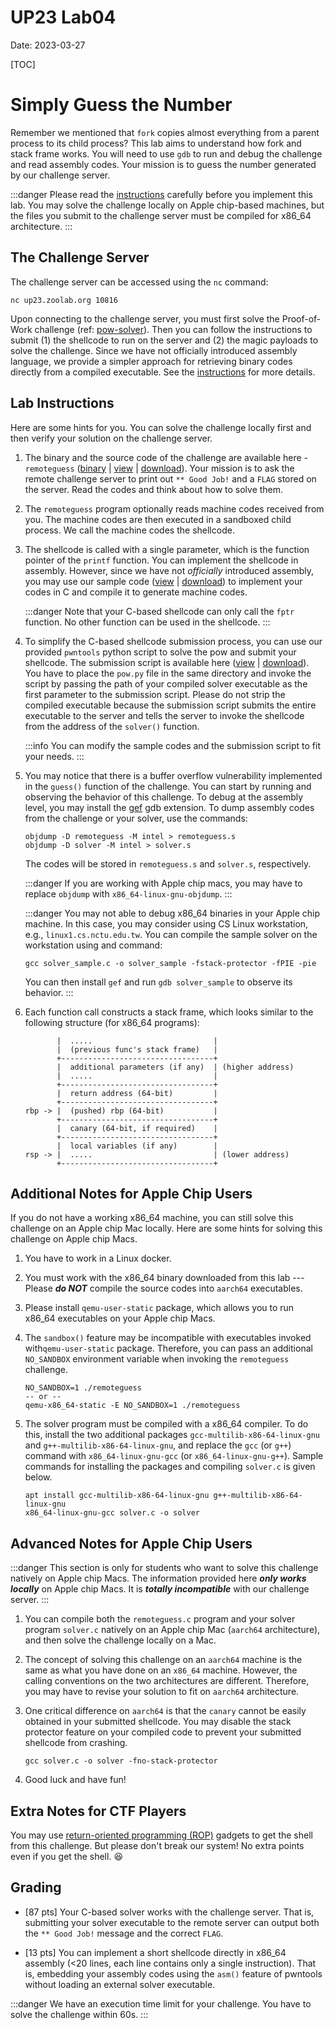 UP23 Lab04
==========
Date: 2023-03-27

[TOC]

# Simply Guess the Number

Remember we mentioned that `fork` copies almost everything from a parent process to its child process? This lab aims to understand how fork and stack frame works. You will need to use `gdb` to run and debug the challenge and read assembly codes. Your mission is to guess the number generated by our challenge server.

:::danger
Please read the [instructions](#Lab-Instructions) carefully before you implement this lab. You may solve the challenge locally on Apple chip-based machines, but the files you submit to the challenge server must be compiled for x86_64 architecture.
:::

## The Challenge Server

The challenge server can be accessed using the `nc` command:

```
nc up23.zoolab.org 10816
```

Upon connecting to the challenge server, you must first solve the Proof-of-Work challenge (ref: [pow-solver](https://md.zoolab.org/s/EHSmQ0szV)). Then you can follow the instructions to submit (1) the shellcode to run on the server and (2) the magic payloads to solve the challenge. Since we have not officially introduced assembly language, we provide a simpler approach for retrieving binary codes directly from a compiled executable. See the [instructions](#Lab-Instructions) for more details.

## Lab Instructions

Here are some hints for you. You can solve the challenge locally first and then verify your solution on the challenge server.

1. The binary and the source code of the challenge are available here - `remoteguess` ([binary](https://up23.zoolab.org/up23/lab04/remoteguess) | [view](https://up23.zoolab.org/code.html?file=up23/lab04/remoteguess.c) | [download](https://up23.zoolab.org/up23/lab04/remoteguess.c)). Your mission is to ask the remote challenge server to print out `** Good Job!` and a `FLAG` stored on the server. Read the codes and think about how to solve them.

1. The `remoteguess` program optionally reads machine codes received from you. The machine codes are then executed in a sandboxed child process. We call the machine codes the shellcode.

1. The shellcode is called with a single parameter, which is the function pointer of the `printf` function. You can implement the shellcode in assembly. However, since we have not *officially* introduced assembly, you may use our sample code ([view](https://up23.zoolab.org/code.html?file=up23/lab04/solver_sample.c) | [download](https://up23.zoolab.org/up23/lab04/solver_sample.c)) to implement your codes in C and compile it to generate machine codes.

   :::danger
   Note that your C-based shellcode can only call the `fptr` function. No other function can be used in the shellcode.
   :::

1. To simplify the C-based shellcode submission process, you can use our provided `pwntools` python script to solve the pow and submit your shellcode. The submission script is available here ([view](https://up23.zoolab.org/code.html?file=up23/lab04/submit.py) | [download](https://up23.zoolab.org/up23/lab04/submit.py)). You have to place the `pow.py` file in the same directory and invoke the script by passing the path of your compiled solver executable as the first parameter to the submission script. Please do not strip the compiled executable because the submission script submits the entire executable to the server and tells the server to invoke the shellcode from the address of the `solver()` function.

   :::info
   You can modify the sample codes and the submission script to fit your needs.
   :::

1. You may notice that there is a buffer overflow vulnerability implemented in the `guess()` function of the challenge. You can start by running and observing the behavior of this challenge. To debug at the assembly level, you may install the [gef](https://github.com/hugsy/gef) gdb extension. To dump assembly codes from the challenge or your solver, use the commands:

   ```
   objdump -D remoteguess -M intel > remoteguess.s
   objdump -D solver -M intel > solver.s
   ```

   The codes will be stored in `remoteguess.s` and `solver.s`, respectively.

   :::danger
   If you are working with Apple chip macs, you may have to replace `objdump` with `x86_64-linux-gnu-objdump`.
   :::

   :::danger
   You may not able to debug x86_64 binaries in your Apple chip machine. In this case, you may consider using CS Linux workstation, e.g., `linux1.cs.nctu.edu.tw`. You can compile the sample solver on the workstation using and command:

   `gcc solver_sample.c -o solver_sample -fstack-protector -fPIE -pie`

   You can then install `gef` and run `gdb solver_sample` to observe its behavior.
   :::

1. Each function call constructs a stack frame, which looks similar to the following structure (for x86_64 programs):

   ```
          |  .....                           |
          |  (previous func's stack frame)   |
          +----------------------------------+
          |  additional parameters (if any)  | (higher address)
          |  .....                           |
          +----------------------------------+
          |  return address (64-bit)         |
          +----------------------------------+
   rbp -> |  (pushed) rbp (64-bit)           |
          +----------------------------------+
          |  canary (64-bit, if required)    |
          +----------------------------------+
          |  local variables (if any)        |
   rsp -> |  .....                           | (lower address)
          +----------------------------------+
   ```

## Additional Notes for Apple Chip Users

If you do not have a working x86_64 machine, you can still solve this challenge on an Apple chip Mac locally. Here are some hints for solving this challenge on Apple chip Macs.

1. You have to work in a Linux docker.

1. You must work with the x86_64 binary downloaded from this lab --- Please ***do NOT*** compile the source codes into `aarch64` executables.

1. Please install `qemu-user-static` package, which allows you to run x86_64 executables on your Apple chip Macs.

1. The `sandbox()` feature may be incompatible with executables invoked with`qemu-user-static` package. Therefore, you can pass an additional `NO_SANDBOX` environment variable when invoking the `remoteguess` challenge.

   ```
   NO_SANDBOX=1 ./remoteguess
   -- or --
   qemu-x86_64-static -E NO_SANDBOX=1 ./remoteguess
   ```

1. The solver program must be compiled with a x86_64 compiler. To do this, install the two additional packages `gcc-multilib-x86-64-linux-gnu` and `g++-multilib-x86-64-linux-gnu`, and replace the `gcc` (or `g++`) command with `x86_64-linux-gnu-gcc` (or `x86_64-linux-gnu-g++`). Sample commands for installing the packages and compiling `solver.c` is given below.

   ```
   apt install gcc-multilib-x86-64-linux-gnu g++-multilib-x86-64-linux-gnu
   x86_64-linux-gnu-gcc solver.c -o solver
   ```

## Advanced Notes for Apple Chip Users

:::danger
This section is only for students who want to solve this challenge natively on Apple chip Macs. The information provided here ***only works locally*** on Apple chip Macs. It is ***totally incompatible*** with our challenge server.
:::

1. You can compile both the `remoteguess.c` program and your solver program `solver.c` natively on an Apple chip Mac (`aarch64` architecture), and then solve the challenge locally on a Mac.

1. The concept of solving this challenge on an `aarch64` machine is the same as what you have done on an `x86_64` machine. However, the calling conventions on the two architectures are different. Therefore, you may have to revise your solution to fit on `aarch64` architecture.

1. One critical difference on `aarch64` is that the `canary` cannot be easily obtained in your submitted shellcode. You may disable the stack protector feature on your compiled code to prevent your submitted shellcode from crashing.

   ```
   gcc solver.c -o solver -fno-stack-protector
   ```

1. Good luck and have fun!

## Extra Notes for CTF Players

You may use [return-oriented programming (ROP)](https://en.wikipedia.org/wiki/Return-oriented_programming) gadgets to get the shell from this challenge. But please don't break our system! No extra points even if you get the shell. :satisfied:

## Grading

- [87 pts] Your C-based solver works with the challenge server. That is, submitting your solver executable to the remote server can output both the `** Good Job!` message and the correct `FLAG`.

- [13 pts] You can implement a short shellcode directly in x86_64 assembly (<20 lines, each line contains only a single instruction). That is, embedding your assembly codes using the `asm()` feature of pwntools without loading an external solver executable.

:::danger
We have an execution time limit for your challenge. You have to solve the challenge within 60s.
:::
